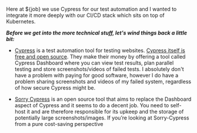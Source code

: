 Here at ${job} we use Cypress for our test automation and I wanted to integrate it more deeply with our CI/CD stack which sits on top of Kubernetes. 

 ***Before we get into the more technical stuff, let's wind things back a little bit:***

- [Cypress](https://www.cypress.io/) is a test automation tool for testing websites.
[Cypress itself is free and open source](https://github.com/cypress-io/cypress). They make their money by offering a tool called Cypress Dashboard where you can view test results, plan parallel testing and store screenshots/videos of failed tests. I absolutely don't have a problem with paying for good software, however I do have a problem sharing screenshots and videos of my failed system, regardless of how secure Cypress might be.

- [Sorry Cypress](https://sorry-cypress.dev/) is an open source tool that aims to replace the Dashboard aspect of Cypress and it seems to do a decent job. You need to self-host it and are therefore responsible for its upkeep and the storage of potentially large screenshots/images. If you’re looking at Sorry-Cypress from a pure cost-saving perspective
<!--stackedit_data:
eyJoaXN0b3J5IjpbNDg2NzI5MDUyLC0xNTE4MTU5NTI4XX0=
-->